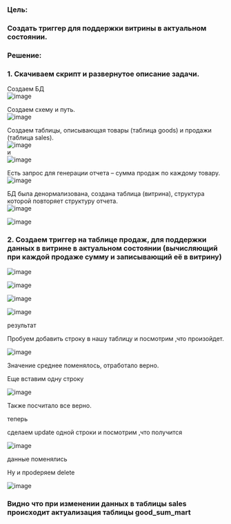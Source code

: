 ### Цель:  

### Создать триггер для поддержки витрины в актуальном состоянии.

### Решение:  
### 1.  Скачиваем скрипт и развернутое описание задачи.  
Создаем БД  
![image](https://github.com/user-attachments/assets/1aa76411-11fd-45cc-9d47-8c0bce1eb6d4)  

Создаем схему и путь.  
![image](https://github.com/user-attachments/assets/4d9ac208-fcec-44aa-8ab9-831ac6df3963)  

Создаем таблицы, описывающая товары (таблица goods) и продажи (таблица sales).  
![image](https://github.com/user-attachments/assets/66947cb3-c121-4283-a957-ba59ea9efe3b)  
и  
![image](https://github.com/user-attachments/assets/4034ed8f-3432-4636-a3a2-657d0d914f2a)  

Есть запрос для генерации отчета – сумма продаж по каждому товару.  
![image](https://github.com/user-attachments/assets/0ffcfc6a-36c7-4d2e-bed1-2fc2276a6932)  

БД была денормализована, создана таблица (витрина), структура которой повторяет структуру отчета.  
![image](https://github.com/user-attachments/assets/e8203b99-8248-4162-84c3-827de2361aac)  

![image](https://github.com/user-attachments/assets/bcccf78c-c4e2-4795-8e6c-1e4e60d73eb2)  




### 2. Создаем триггер на таблице продаж, для поддержки данных в витрине в актуальном состоянии (вычисляющий при каждой продаже сумму и записывающий её в витрину)  

![image](https://github.com/user-attachments/assets/3d648296-57ff-4525-9ff5-96caae4dc491)  

![image](https://github.com/user-attachments/assets/e10df155-7177-41ab-8917-c13db5040abc)

![image](https://github.com/user-attachments/assets/7b8850f4-4eb7-47d0-a2f4-9ca9a9eff87c)

![image](https://github.com/user-attachments/assets/0c311084-8c47-4669-b663-596e5ec89016)


результат  

Пробуем добавить строку в нашу таблицу и посмотрим ,что произойдет.  

![image](https://github.com/user-attachments/assets/f1549bab-371e-4a8b-9549-b9af70f85a89)  

Значение среднее поменялось, отработало верно.  

Еще вставим одну строку  

![image](https://github.com/user-attachments/assets/cc43a482-f44e-4407-9df0-d72588927e15)  

Также посчитало все верно.  

теперь  

сделаем update одной строки и посмотрим ,что получится  

![image](https://github.com/user-attachments/assets/1d1d26d5-7415-4be5-9049-a8a9f6bc65a1)  

данные поменялись  

Ну и проdеряем delete  

![image](https://github.com/user-attachments/assets/916eb274-a6f8-4d0b-bbcf-a5e526bce5f1)  




###  Видно что при изменении данных в таблицы sales происходит актуализация таблицы good_sum_mart

